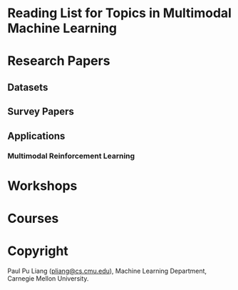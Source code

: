 # Reading List for Topics in Multimodal Machine Learning

# Research Papers

## Datasets

## Survey Papers

## Applications

### Multimodal Reinforcement Learning

# Workshops

# Courses

# Copyright
Paul Pu Liang (pliang@cs.cmu.edu), Machine Learning Department, Carnegie Mellon University.
